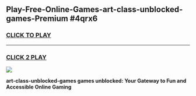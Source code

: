 
## Play-Free-Online-Games-art-class-unblocked-games-Premium #4qrx6
<h3>
<a href="https://premium.freeplayer.one?title=art-class-unblocked-games&ref=8M">CLICK TO PLAY</a></h3>
<hr>

<h3>
<a href="https://premium.freeplayer.one?title=art-class-unblocked-games&ref=8M">CLICK 2 PLAY</a>
  
</h3>

<a href="https://premium.freeplayer.one?title=art-class-unblocked-games&ref=8M"><img src="https://clearcache.store/games.png"></a>


**art-class-unblocked-games games unblocked: Your Gateway to Fun and Accessible Online Gaming**
